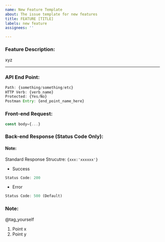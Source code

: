 ```yaml
---
name: New Feature Template
about: The issue template for new features
title: FEATURE [TITLE]
labels: new feature
assignees: ''

---
```

### Feature Description: 
xyz

---

### API End Point:
```javascript
Path: {something/something/etc}
HTTP Verb: {verb_name}
Protected: {Yes/No}
Postman Entry: {end_point_name_here}
```
### Front-end Request:
```javascript
const body={...}
```
### Back-end Response (Status Code Only):
#### Note:
Standard Response Strucutre: `{xxx:'xxxxxx'}` 

- Success
```javascript
Status Code: 200
```
- Error 
```javascript
Status Code: 500 (Default)
```
### Note:
@tag_yourself
1. Point x
2. Point y
